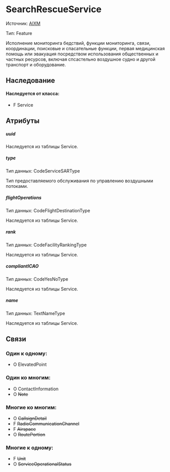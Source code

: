 SearchRescueService
===============
Источник: [AIXM](https://extranet.eurocontrol.int/http://webprisme.cfmu.eurocontrol.int/aixmwiki_public/bin/view/AIXM/Class_SearchRescueService)

Тип: Feature

Исполнение мониторинга бедствий, функции мониторинга, связи, координации, поисковые и спасательные функции, первая медицинская помощь или эвакуация посредством использования общественных и частных ресурсов, включая спсастельно воздушное судно и другой транспорт и оборудование.

## Наследование

#### Наследуется от класса:

- F Service

## Атрибуты

##### uuid

Наследуетcя из таблицы Service.

##### type
Тип данных: CodeServiceSARType

Тип предоставляемого обслуживания по управлению воздушными потоками.

##### flightOperations
Тип данных: CodeFlightDestinationType

Наследуетcя из таблицы Service.

##### rank
Тип данных: CodeFacilityRankingType

Наследуетcя из таблицы Service.

##### compliantICAO
Тип данных: CodeYesNoType

Наследуетcя из таблицы Service.

##### name
Тип данных: TextNameType

Наследуетcя из таблицы Service.

## Связи

### Один к одному:

- O ElevatedPoint

### Один ко многим:

- O ContactInformation
- O ~~Note~~

### Многие ко многим:

- O ~~CallsignDetail~~
- F ~~RadioCommunicationChannel~~
- F ~~Airspace~~
- O ~~RoutePortion~~

### Многие к одному:

- F ~~Unit~~
- O ~~ServiceOperationalStatus~~

